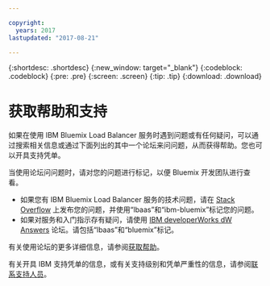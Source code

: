 ```yaml
---

copyright:
  years: 2017
lastupdated: "2017-08-21"

---
```


{:shortdesc: .shortdesc}
{:new_window: target="_blank"}
{:codeblock: .codeblock}
{:pre: .pre}
{:screen: .screen}
{:tip: .tip}
{:download: .download}

# 获取帮助和支持

如果在使用 IBM Bluemix Load Balancer 服务时遇到问题或有任何疑问，可以通过搜索相关信息或通过下面列出的其中一个论坛来问问题，从而获得帮助。您也可以开具支持凭单。

当使用论坛问问题时，请对您的问题进行标记，以便 Bluemix 开发团队进行查看。

* 如果您有 IBM Bluemix Load Balancer 服务的技术问题，请在 [Stack Overflow](https://stackoverflow.com/search?q=lbaas+ibm-bluemix) 上发布您的问题，并使用“lbaas”和“ibm-bluemix”标记您的问题。
* 如果对服务和入门指示存有疑问，请使用 [IBM
developerWorks dW Answers](https://developer.ibm.com/answers/topics/lbaas.html?smartspace=bluemix) 论坛。请包括“lbaas”和“bluemix”标记。

有关使用论坛的更多详细信息，请参阅[获取帮助](https://console.bluemix.net/docs/support/index.html#getting-help)。


有关开具 IBM 支持凭单的信息，或有关支持级别和凭单严重性的信息，请参阅[联系支持人员](https://console.bluemix.net/docs/support/index.html#contacting-support)。
